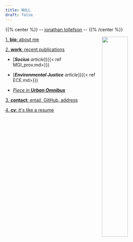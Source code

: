 ```yaml
---
title: NULL
draft: false
---
```


{{% center %}}
-- [jonathan tollefson](/) --
{{% /center %}}
<br/>

<a href="/images/portrait.jpg"><img src="/images/portrait.jpg" style="float: right; width: 40%; margin-left: 3%; margin-bottom: 0.5em;">
</a>


[1. **bio**: about me](/bio)

[2. **work**: recent publications](/pubs)

- [***Socius** article*]({{< ref MGI_prov.md>}})

- [***Environmental Justice** article*]({{< ref ECE.md>}})

- <a target="_blank" href="https://urbanomnibus.net/2021/07/gasworks-lost-and-found/">*Piece in **Urban Omnibus***</a>




[3. **contact**: email, GitHub, address](/contact)

<a target="_blank" href="/cv/index.html">4. **cv**: it's like a resume</a>
